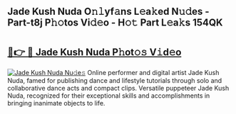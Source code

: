 ## Jade Kush Nuda O𝚗𝚕yf𝚊ns L𝚎a𝚔ed N𝚞𝚍es - Part-t8j P𝚑𝚘tos Vi𝚍𝚎o - H𝚘𝚝 Part L𝚎a𝚔s 154QK

# <h2><a href="http://kfe72m.oniu.top/?m=Jade+Kush+Nuda">🔗👉 🔴 Jade Kush Nuda P𝚑ot𝚘𝚜 V𝚒d𝚎o</a></h2>

[![Jade Kush Nuda Nu𝚍e𝚜](https://i.imgur.com/0qMVB7G.gif)](http://kfe72m.oniu.top/?m=Jade+Kush+Nuda)
Online performer and digital artist Jade Kush Nuda, famed for publishing dance and lifestyle tutorials through solo and collaborative dance acts and compact clips. Versatile puppeteer Jade Kush Nuda, recognized for their exceptional skills and accomplishments in bringing inanimate objects to life.  
